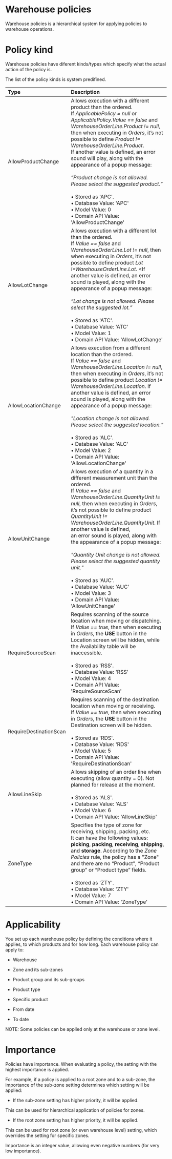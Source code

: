 # Warehouse policies

Warehouse policies is a hierarchical system for applying policies to warehouse operations. 


# Policy kind
Warehouse policies have diferent kinds/types which specify what the actual action of the policy is. 

The list of the policy kinds is system predifined.  

| Type | Description |
| :------ | :----------------- |
| AllowProductChange   |  Allows execution with а different product than the ordered. <br /> If _ApplicablePolicy = null_ or _ApplicablePolicy.Value_ _== false_ and _WarehouseOrderLine.Product != null_, <br /> then when executing in _Orders_, it’s not possible to define _Product != WarehouseOrderLine.Product_. <br /> If another value is defined, an error sound will play, along with the appearance of a popup message: <br /> <br /> _“Product change is not allowed. Please select the suggested product.”_  <br /><br /> • Stored as 'APC'. <br /> • Database Value: 'APC' <br /> • Model Value: 0 <br /> • Domain API Value: 'AllowProductChange'     |
| AllowLotChange   | Allows execution with a different lot than the ordered. <br /> If _Value == false_ and _WarehouseOrderLine.Lot != null_, then when executing in _Orders_, it’s not possible to define product _Lot !=WarehouseOrderLine.Lot_. <If another value is defined, an error sound is played, along with the appearance of a popup message: <br /><br /> _“Lot change is not allowed. Please select the suggested lot.”_ <br /><br /> • Stored as 'ATC'. <br /> • Database Value: 'ATC' <br /> • Model Value: 1 <br /> • Domain API Value: 'AllowLotChange'         |
| AllowLocationChange   | Allows execution from a different location than the ordered. <br /> If _Value == false_ and _WarehouseOrderLine.Location != null_, then when executing in _Orders_, it’s not possible to define product _Location != WarehouseOrderLine.Location_. If another value is defined, an error sound is played, along with the appearance of a popup message: <br /><br /> _"Location change is not allowed. Please select the suggested location."_  <br /><br /> • Stored as 'ALC'. <br /> • Database Value: 'ALC' <br /> • Model Value: 2 <br /> • Domain API Value: 'AllowLocationChange'|
| AllowUnitChange   | Allows execution of a quantity in a different measurement unit than the ordered. <br /> If _Value == false_ and _WarehouseOrderLine.QuantityUnit != null_, then when executing in _Orders_, it’s not possible to define product _QuantityUnit != WarehouseOrderLine.QuantityUnit_. If another value is defined, <br /> an error sound is played, along with the appearance of a popup message: <br /> <br />  _"Quantity Unit change is not allowed. Please select the suggested quantity unit."_ <br /><br /> • Stored as 'AUC'. <br /> • Database Value: 'AUC' <br /> • Model Value: 3 <br /> • Domain API Value: 'AllowUnitChange' |
| RequireSourceScan   | Requires scanning of the source location when moving or dispatching. <br /> If _Value == true_, then when executing in _Orders_, the **USE** button in the Location screen will be hidden, while the Availability table will be inaccessible.  <br /><br /> • Stored as 'RSS'. <br /> • Database Value: 'RSS' <br /> • Model Value: 4 <br /> • Domain API Value: 'RequireSourceScan' |
| RequireDestinationScan   | Requires scanning of the destination location when moving or receiving. <br /> If _Value == true_, then when executing in _Orders_, the **USE** button in the Destination screen will be hidden. <br /><br /> • Stored as 'RDS'. <br /> • Database Value: 'RDS' <br /> • Model Value: 5 <br /> • Domain API Value: 'RequireDestinationScan' |
| AllowLineSkip   | Allows skipping of an order line when executing (allow quantity = 0). Not planned for release at the moment. <br /><br /> • Stored as 'ALS'. <br /> • Database Value: 'ALS' <br /> • Model Value: 6 <br /> • Domain API Value: 'AllowLineSkip' |
| ZoneType   | Specifies the type of zone for receiving, shipping, packing, etc. <br /> It can have the following values: **picking**, **packing**, **receiving**, **shipping**, and **storage**. According to the _Zone Policies_ rule, the policy has a "Zone" and there are no “Product”, “Product group” or “Product type” fields.  <br /><br /> • Stored as 'ZTY'. <br /> • Database Value: 'ZTY' <br /> • Model Value: 7 <br /> • Domain API Value: 'ZoneType'



# Applicability

You set up each warehouse policy by defining the conditions where it applies, to which products and for how long. 
Each warehouse policy can apply to:

* Warehouse

* Zone and its sub-zones

* Product group and its sub-groups

* Product type

* Specific product

* From date

* To date

NOTE: Some policies can be applied only at the warehouse or zone level.

 

# Importance

Policies have importance. When evaluating a policy, the setting with the highest importance is applied.

For example, if a policy is applied to a root zone and to a sub-zone, the importance of the sub-zone setting determines which setting will be applied:

* If the sub-zone setting has higher priority, it will be applied.

This can be used for hierarchical application of policies for zones.

* If the root zone setting has higher priority, it will be applied. 

This can be used for root zone (or even warehouse level) setting, which overrides the setting for specific zones.


Importance is an integer value, allowing even negative numbers (for very low importance).
